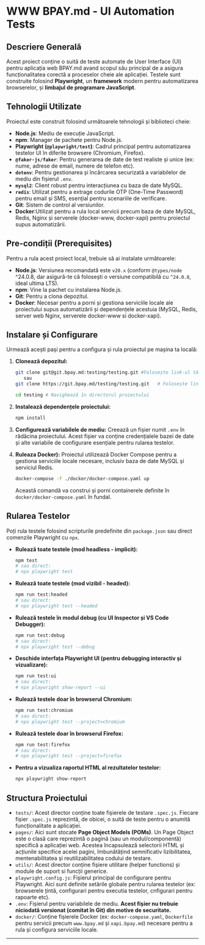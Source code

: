 # WWW BPAY.md - UI Automation Tests

## Descriere Generală
Acest proiect conține o suită de teste automate de User Interface (UI) pentru aplicația web BPAY.md avand scopul său principal de a asigura funcționalitatea corectă a proceselor cheie ale aplicației.
Testele sunt construite folosind **Playwright**, un **framework** modern pentru automatizarea browserelor, și **limbajul de programare JavaScript**.

## Tehnologii Utilizate
Proiectul este construit folosind următoarele tehnologii și biblioteci cheie:
* **Node.js**: Mediu de execuție JavaScript.
* **npm**: Manager de pachete pentru Node.js.
* **Playwright (`@playwright/test`)**: Cadrul principal pentru automatizarea testelor UI în diferite browsere (Chromium, Firefox).
* **`@faker-js/faker`**: Pentru generarea de date de test realiste și unice (ex: nume, adrese de email, numere de telefon etc).
* **`dotenv`**: Pentru gestionarea și încărcarea securizată a variabilelor de mediu din fișierul `.env`.
* **`mysql2`**: Client robust pentru interacțiunea cu baza de date MySQL.
* **`redis`**: Utilizat pentru a extrage codurile OTP (One-Time Password) pentru email și SMS, esențial pentru scenariile de verificare. 
* **Git**: Sistem de control al versiunilor.
* **Docker**:Utilizat pentru a rula local servicii precum baza de date MySQL, Redis, Nginx și serverele (docker-www, docker-xapi) pentru proiectul supus automatizării.

## Pre-condiții (Prerequisites)
Pentru a rula acest proiect local, trebuie să ai instalate următoarele:
* **Node.js**: Versiunea recomandată este `v20.x` (conform `@types/node` ^24.0.8, dar asigură-te că folosești o versiune compatibilă cu `^24.0.8`, ideal ultima LTS).
* **npm**: Vine la pachet cu instalarea Node.js.
* **Git**: Pentru a clona depozitul.
* **Docker**: Necesar pentru a porni și gestiona serviciile locale ale proiectului supus automatizării și dependențele acestuia (MySQL, Redis, server web Nginx, serverele docker-www si docker-xapi).

## Instalare și Configurare
Urmează acești pași pentru a configura și rula proiectul pe mașina ta locală:
1.  **Clonează depozitul:**
    ```bash
    git clone git@git.bpay.md:testing/testing.git #Folosește link-ul tău SSH
       sau
    git clone https://git.bpay.md/testing/testing.git   # Folosește link-ul tău HTTPS
    
    cd testing # Navighează în directorul proiectului
    ```
2.  **Instalează dependențele proiectului:**
    ```bash
    npm install
    ```
3.  **Configurează variabilele de mediu:**
    Creează un fișier numit `.env` în rădăcina proiectului. Acest fișier va conține credențialele bazei de date și alte variabile de configurare esențiale pentru rularea testelor.
   
4.  **Ruleaza Docker):**
    Proiectul utilizează Docker Compose pentru a gestiona serviciile locale necesare, inclusiv baza de date MySQL și serviciul Redis.

    ```bash
    docker-compose -f ./docker/docker-compose.yaml up
    ```
    Această comandă va construi și porni containerele definite în `docker/docker-compose.yaml` în fundal. 

## Rularea Testelor
Poți rula testele folosind scripturile predefinite din `package.json` sau direct comenzile Playwright cu `npx`.
* **Rulează toate testele (mod headless - implicit):**
    ```bash
    npm test
    # sau direct:
    # npx playwright test
    ```

* **Rulează toate testele (mod vizibil - headed):**
    ```bash
    npm run test:headed
    # sau direct:
    # npx playwright test --headed
    ```

* **Rulează testele în modul debug (cu UI Inspector și VS Code Debugger):**
    ```bash
    npm run test:debug
    # sau direct:
    # npx playwright test --debug
    ```

* **Deschide interfața Playwright UI (pentru debugging interactiv și vizualizare):**
    ```bash
    npm run test:ui
    # sau direct:
    # npx playwright show-report --ui
    ```

* **Rulează testele doar în browserul Chromium:**
    ```bash
    npm run test:chromium
    # sau direct:
    # npx playwright test --project=chromium
    ```

* **Rulează testele doar în browserul Firefox:**
    ```bash
    npm run test:firefox
    # sau direct:
    # npx playwright test --project=firefox
    ```

* **Pentru a vizualiza raportul HTML al rezultatelor testelor:**
    ```bash
    npx playwright show-report
    ```

## Structura Proiectului
* `tests/`: Acest director conține toate fișierele de testare `.spec.js`. Fiecare fișier `.spec.js` reprezintă, de obicei, o suită de teste pentru o anumită funcționalitate a aplicației.
* `pages/`: Aici sunt stocate **Page Object Models (POMs)**. Un Page Object este o clasă care reprezintă o pagină (sau un modul/componentă) specifică a aplicației web. Acestea încapsulează selectorii HTML și acțiunile specifice acelei pagini, îmbunătățind semnificativ lizibilitatea, mentenabilitatea și reutilizabilitatea codului de testare.
* `utils/`: Acest director conține fișiere utilitare (helper functions) și module de suport si funcții generice. 
* `playwright.config.js`: Fișierul principal de configurare pentru Playwright. Aici sunt definite setările globale pentru rularea testelor (ex: browserele țintă, configurari pentru executia testelor, cnfigurari pentru rapoarte etc).
* `.env`: Fișierul pentru variabilele de mediu. **Acest fișier nu trebuie niciodată versionat (comitat în Git) din motive de securitate.**
* `docker/`: Conține fișierele Docker (ex: `docker-compose.yaml`, `Dockerfile` pentru servicii precum `www.bpay.md` și `xapi.bpay.md`) necesare pentru a rula și configura serviciile locale.
---
